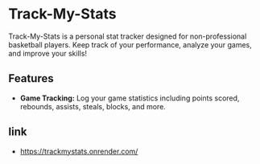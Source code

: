 # Track-My-Stats

Track-My-Stats is a personal stat tracker designed for non-professional basketball players. Keep track of your performance, analyze your games, and improve your skills!

## Features

- **Game Tracking:** Log your game statistics including points scored, rebounds, assists, steals, blocks, and more.

## link

- https://trackmystats.onrender.com/
